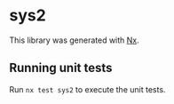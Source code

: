 # sys2

This library was generated with [Nx](https://nx.dev).

## Running unit tests

Run `nx test sys2` to execute the unit tests.
